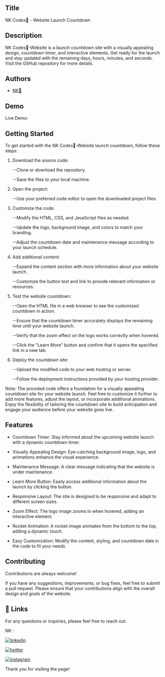 
## Title

NK Codes💛 - Website Launch Countdown
## Description 

NK Codes💛-Website is a launch countdown site with a visually appealing design, countdown timer, and interactive elements. Get ready for the launch and stay updated with the remaining days, hours, minutes, and seconds. Visit the GitHub repository for more details.




## Authors

- [NK💛](https://www.github.com/nishap24) 


## Demo

Live Demo:

   
## Getting Started

To get started with the NK Codes💛-Website launch countdown, follow these steps:

1. Download the source code:

    
    --Clone or download the repository.
    
    --Save the files to your local machine.

2. Open the project:

    
    --Use your preferred code editor to open the downloaded project files.

3. Customize the code:

    
    --Modify the HTML, CSS, and JavaScript files as needed.
    
    --Update the logo, background image, and colors to match your branding.
    
    --Adjust the countdown date and maintenance message according to your launch schedule.

4. Add additional content:

    
    --Expand the content section with more information about your website launch.
    
    --Customize the button text and link to provide relevant information or resources.

5. Test the website countdown:

    
    --Open the HTML file in a web browser to see the customized countdown in action.
    
    --Ensure that the countdown timer accurately displays the remaining time until your website launch.
    
    --Verify that the zoom effect on the logo works correctly when hovered.
    
    --Click the "Learn More" button and confirm that it opens the specified link in a new tab.

6. Deploy the countdown site:

    
    --Upload the modified code to your web hosting or server.
    
    --Follow the deployment instructions provided by your hosting provider.

Note: The provided code offers a foundation for a visually appealing countdown site for your website launch. Feel free to customize it further to add more features, adjust the layout, or incorporate additional animations. Enjoy the flexibility of tailoring the countdown site to build anticipation and engage your audience before your website goes live.

## Features

- Countdown Timer: Stay informed about the upcoming website launch with a dynamic countdown timer.

- Visually Appealing Design: Eye-catching background image, logo, and animations enhance the visual experience.

- Maintenance Message: A clear message indicating that the website is under maintenance.

- Learn More Button: Easily access additional information about the launch by clicking the button.

- Responsive Layout: The site is designed to be responsive and adapt to different screen sizes.

- Zoom Effect: The logo image zooms in when hovered, adding an interactive element.

- Rocket Animation: A rocket image animates from the bottom to the top, adding a dynamic touch.

- Easy Customization: Modify the content, styling, and countdown date in the code to fit your needs.





## Contributing

Contributions are always welcome!

If you have any suggestions, improvements, or bug fixes, feel free to submit a pull request. Please ensure that your contributions align with the overall design and goals of the website. 


## 🔗 Links

For any questions or inquiries, please feel free to reach out. 

NK :

[![linkedin](https://img.shields.io/badge/linkedin-0A66C2?style=for-the-badge&logo=linkedin&logoColor=white)](https://www.linkedin.com/in/-nisha-p/)


[![twitter](https://img.shields.io/badge/twitter-1DA1F2?style=for-the-badge&logo=twitter&logoColor=white)](https://twitter.com/nishap24)

[![instagram](https://img.shields.io/badge/instagram-E4405F?style=for-the-badge&logo=instagram&logoColor=white)](https://instagram.com/_nisha_2407_)


Thank you for visiting the page!
